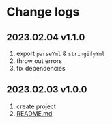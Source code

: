 # Change logs

## 2023.02.04 v1.1.0

1. export `parseYml` & `stringifyYml`
2. throw out errors
3. fix dependencies

## 2023.02.03 v1.0.0

1. create project
2. [README.md](./README.md)
